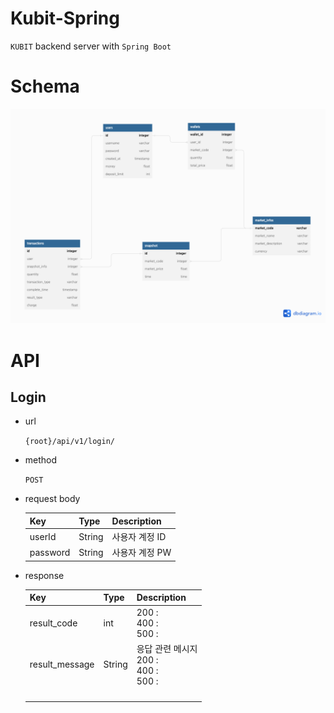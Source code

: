 # Kubit-Spring

`KUBIT` backend server with `Spring Boot` 

# Schema

![schema](schema.png)

# API

## Login

- url

  `{root}/api/v1/login/`

- method

  `POST`

- request body

  | Key      | Type   | Description    |
  | -------- | ------ | -------------- |
  | userId   | String | 사용자 계정 ID |
  | password | String | 사용자 계정 PW |

- response

  | Key            | Type   | Description                                        |
  | -------------- | ------ | -------------------------------------------------- |
  | result_code    | int    | 200 :<br />400 :<br />500 :                        |
  | result_message | String | 응답 관련 메시지<br />200 : <br />400 :<br />500 : |
  |                |        |                                                    |
  |                |        |                                                    |
  |                |        |                                                    |
  |                |        |                                                    |